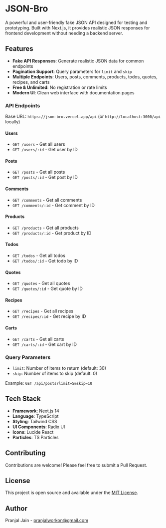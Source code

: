 # JSON-Bro

A powerful and user-friendly fake JSON API designed for testing and prototyping. Built with Next.js, it provides realistic JSON responses for frontend development without needing a backend server.

## Features

- **Fake API Responses**: Generate realistic JSON data for common endpoints
- **Pagination Support**: Query parameters for `limit` and `skip`
- **Multiple Endpoints**: Users, posts, comments, products, todos, quotes, recipes, and carts
- **Free & Unlimited**: No registration or rate limits
- **Modern UI**: Clean web interface with documentation pages

### API Endpoints

Base URL: `https://json-bro.vercel.app/api` (or `http://localhost:3000/api` locally)

#### Users

- `GET /users` - Get all users
- `GET /users/:id` - Get user by ID

#### Posts

- `GET /posts` - Get all posts
- `GET /posts/:id` - Get post by ID

#### Comments

- `GET /comments` - Get all comments
- `GET /comments/:id` - Get comment by ID

#### Products

- `GET /products` - Get all products
- `GET /products/:id` - Get product by ID

#### Todos

- `GET /todos` - Get all todos
- `GET /todos/:id` - Get todo by ID

#### Quotes

- `GET /quotes` - Get all quotes
- `GET /quotes/:id` - Get quote by ID

#### Recipes

- `GET /recipes` - Get all recipes
- `GET /recipes/:id` - Get recipe by ID

#### Carts

- `GET /carts` - Get all carts
- `GET /carts/:id` - Get cart by ID

### Query Parameters

- `limit`: Number of items to return (default: 30)
- `skip`: Number of items to skip (default: 0)

Example: `GET /api/posts?limit=5&skip=10`

## Tech Stack

- **Framework**: Next.js 14
- **Language**: TypeScript
- **Styling**: Tailwind CSS
- **UI Components**: Radix UI
- **Icons**: Lucide React
- **Particles**: TS Particles

## Contributing

Contributions are welcome! Please feel free to submit a Pull Request.

## License

This project is open source and available under the [MIT License](LICENSE).

## Author

Pranjal Jain - [pranjalworkon@gmail.com](mailto:pranjalworkon@gmail.com)
